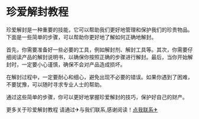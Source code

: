 # 珍爱解封教程

珍爱解封是一种重要的技能，它可以帮助我们更好地管理和保护我们的珍贵物品。下面是一些简单的步骤，可以帮助你更好地了解如何正确地解封。

首先，你需要准备好一些必要的工具，例如解封剂、解封工具等。其次，你需要仔细阅读产品的解封说明书，以确保你按照正确的步骤进行解封。最后，当你开始解封时，一定要小心谨慎，确保不会对产品造成损坏。

在解封过程中，一定要耐心和细心，避免出现不必要的错误。如果你遇到了困难，不要犹豫，可以随时寻求专业人士的帮助。

通过这些简单的步骤，你可以更好地掌握珍爱解封的技巧，保护好自己的财产。

更多关于珍爱解封教程 请通过✈与我们联系,感谢阅读！[点我联系✈](https://www.G208.com)